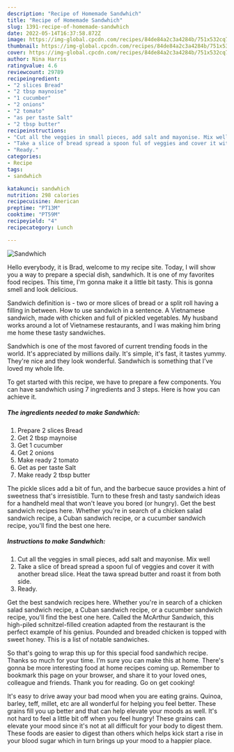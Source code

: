 ```yaml
---
description: "Recipe of Homemade Sandwhich"
title: "Recipe of Homemade Sandwhich"
slug: 1391-recipe-of-homemade-sandwhich
date: 2022-05-14T16:37:58.872Z
image: https://img-global.cpcdn.com/recipes/84de84a2c3a4284b/751x532cq70/sandwhich-recipe-main-photo.jpg
thumbnail: https://img-global.cpcdn.com/recipes/84de84a2c3a4284b/751x532cq70/sandwhich-recipe-main-photo.jpg
cover: https://img-global.cpcdn.com/recipes/84de84a2c3a4284b/751x532cq70/sandwhich-recipe-main-photo.jpg
author: Nina Harris
ratingvalue: 4.6
reviewcount: 29789
recipeingredient:
- "2 slices Bread"
- "2 tbsp maynoise"
- "1 cucumber"
- "2 onions"
- "2 tomato"
- "as per taste Salt"
- "2 tbsp butter"
recipeinstructions:
- "Cut all the veggies in small pieces, add salt and mayonise. Mix well"
- "Take a slice of bread spread a spoon ful of veggies and cover it with another bread slice. Heat the tawa spread butter and roast it from both side."
- "Ready."
categories:
- Recipe
tags:
- sandwhich

katakunci: sandwhich 
nutrition: 298 calories
recipecuisine: American
preptime: "PT13M"
cooktime: "PT59M"
recipeyield: "4"
recipecategory: Lunch

---
```



![Sandwhich](https://img-global.cpcdn.com/recipes/84de84a2c3a4284b/751x532cq70/sandwhich-recipe-main-photo.jpg)

Hello everybody, it is Brad, welcome to my recipe site. Today, I will show you a way to prepare a special dish, sandwhich. It is one of my favorites food recipes. This time, I'm gonna make it a little bit tasty. This is gonna smell and look delicious.

Sandwich definition is - two or more slices of bread or a split roll having a filling in between. How to use sandwich in a sentence. A Vietnamese sandwich, made with chicken and full of pickled vegetables. My husband works around a lot of Vietnamese restaurants, and I was making him bring me home these tasty sandwiches.

Sandwhich is one of the most favored of current trending foods in the world. It's appreciated by millions daily. It's simple, it's fast, it tastes yummy. They're nice and they look wonderful. Sandwhich is something that I've loved my whole life.


To get started with this recipe, we have to prepare a few components. You can have sandwhich using 7 ingredients and 3 steps. Here is how you can achieve it.

<!--inarticleads1-->

##### The ingredients needed to make Sandwhich:

1. Prepare 2 slices Bread
1. Get 2 tbsp maynoise
1. Get 1 cucumber
1. Get 2 onions
1. Make ready 2 tomato
1. Get as per taste Salt
1. Make ready 2 tbsp butter


The pickle slices add a bit of fun, and the barbecue sauce provides a hint of sweetness that&#39;s irresistible. Turn to these fresh and tasty sandwich ideas for a handheld meal that won&#39;t leave you bored (or hungry). Get the best sandwich recipes here. Whether you&#39;re in search of a chicken salad sandwich recipe, a Cuban sandwich recipe, or a cucumber sandwich recipe, you&#39;ll find the best one here. 

<!--inarticleads2-->

##### Instructions to make Sandwhich:

1. Cut all the veggies in small pieces, add salt and mayonise. Mix well
1. Take a slice of bread spread a spoon ful of veggies and cover it with another bread slice. Heat the tawa spread butter and roast it from both side.
1. Ready.


Get the best sandwich recipes here. Whether you&#39;re in search of a chicken salad sandwich recipe, a Cuban sandwich recipe, or a cucumber sandwich recipe, you&#39;ll find the best one here. Called the McArthur Sandwich, this high-piled schnitzel-filled creation adapted from the restaurant is the perfect example of his genius. Pounded and breaded chicken is topped with sweet honey. This is a list of notable sandwiches. 

So that's going to wrap this up for this special food sandwhich recipe. Thanks so much for your time. I'm sure you can make this at home. There's gonna be more interesting food at home recipes coming up. Remember to bookmark this page on your browser, and share it to your loved ones, colleague and friends. Thank you for reading. Go on get cooking!

It's easy to drive away your bad mood when you are eating grains. Quinoa, barley, teff, millet, etc are all wonderful for helping you feel better. These grains fill you up better and that can help elevate your moods as well. It's not hard to feel a little bit off when you feel hungry! These grains can elevate your mood since it's not at all difficult for your body to digest them. These foods are easier to digest than others which helps kick start a rise in your blood sugar which in turn brings up your mood to a happier place.
